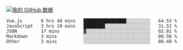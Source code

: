 [![我的 GitHub 数据](https://github-readme-stats.vercel.app/api?username=unbrain&?theme=dark)]()

<!--START_SECTION:waka-->
```text
Vue.js       6 hrs 48 mins   ████████████████░░░░░░░░░   64.53 % 
JavaScript   3 hrs 19 mins   ████████░░░░░░░░░░░░░░░░░   31.52 % 
JSON         17 mins         ▓░░░░░░░░░░░░░░░░░░░░░░░░   02.81 % 
Markdown     3 mins          ░░░░░░░░░░░░░░░░░░░░░░░░░   00.56 % 
Other        3 mins          ░░░░░░░░░░░░░░░░░░░░░░░░░   00.49 % 
```
<!--END_SECTION:waka-->
